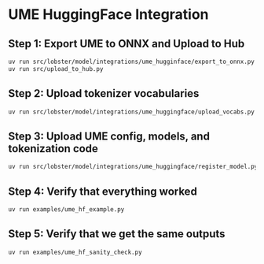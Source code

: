# UME HuggingFace Integration

## Step 1: Export UME to ONNX and Upload to Hub
```bash
uv run src/lobster/model/integrations/ume_hugginface/export_to_onnx.py
uv run src/upload_to_hub.py
```

## Step 2: Upload tokenizer vocabularies 
```bash
uv run src/lobster/model/integrations/ume_huggingface/upload_vocabs.py
```

## Step 3: Upload UME config, models, and tokenization code
```bash
uv run src/lobster/model/integrations/ume_huggingface/register_model.py
```

## Step 4: Verify that everything worked
```bash
uv run examples/ume_hf_example.py
```

## Step 5: Verify that we get the same outputs
```bash
uv run examples/ume_hf_sanity_check.py
```



